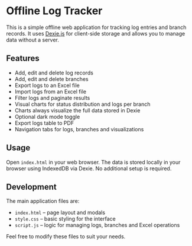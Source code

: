 # Offline Log Tracker

This is a simple offline web application for tracking log entries and branch records. It uses [Dexie.js](https://dexie.org/) for client-side storage and allows you to manage data without a server.

## Features

- Add, edit and delete log records
- Add, edit and delete branches
- Export logs to an Excel file
- Import logs from an Excel file
- Filter logs and paginate results
- Visual charts for status distribution and logs per branch
- Charts always visualize the full data stored in Dexie
- Optional dark mode toggle
- Export logs table to PDF
- Navigation tabs for logs, branches and visualizations


## Usage

Open `index.html` in your web browser. The data is stored locally in your browser using IndexedDB via Dexie. No additional setup is required.

## Development

The main application files are:

- `index.html` – page layout and modals
- `style.css` – basic styling for the interface
- `script.js` – logic for managing logs, branches and Excel operations

Feel free to modify these files to suit your needs.
